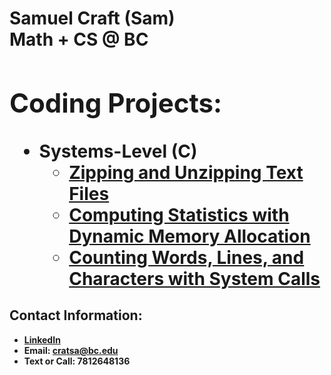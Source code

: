 <h1>Samuel Craft (Sam) <br/><a 
<h1>Math + CS @ BC <br/><a </h1>

<h2>Coding Projects:</h2>

- <b>Systems-Level (C)</b>
  - [Zipping and Unzipping Text Files](https://github.com/joshmadakor1/Algorithms-Practice)
  - [Computing Statistics with Dynamic Memory Allocation](https://github.com/samcraftt/Stats)
  - [Counting Words, Lines, and Characters with System Calls](https://github.com/joshmadakor1/Algorithms-Practice)

<h2> Contact Information:</h2>

- <b> [LinkedIn](https://www.linkedin.com/in/samuelcraft1/) <b>
- <b> Email: cratsa@bc.edu
- <b> Text or Call: 7812648136

